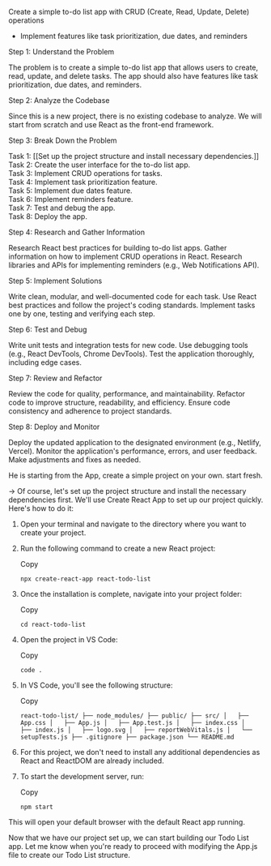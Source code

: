 Create a simple to-do list app with CRUD (Create, Read, Update, Delete) operations
    
- Implement features like task prioritization, due dates, and reminders



Step 1: Understand the Problem

The problem is to create a simple to-do list app that allows users to create, read, update, and delete tasks. The app should also have features like task prioritization, due dates, and reminders.

Step 2: Analyze the Codebase

Since this is a new project, there is no existing codebase to analyze. We will start from scratch and use React as the front-end framework.

Step 3: Break Down the Problem

Task 1: [[Set up the project structure and install necessary dependencies.]] 
Task 2: Create the user interface for the to-do list app.  
Task 3: Implement CRUD operations for tasks.  
Task 4: Implement task prioritization feature.  
Task 5: Implement due dates feature.  
Task 6: Implement reminders feature.  
Task 7: Test and debug the app.  
Task 8: Deploy the app.

Step 4: Research and Gather Information

Research React best practices for building to-do list apps. Gather information on how to implement CRUD operations in React. Research libraries and APIs for implementing reminders (e.g., Web Notifications API).

Step 5: Implement Solutions

Write clean, modular, and well-documented code for each task. Use React best practices and follow the project's coding standards. Implement tasks one by one, testing and verifying each step.

Step 6: Test and Debug

Write unit tests and integration tests for new code. Use debugging tools (e.g., React DevTools, Chrome DevTools). Test the application thoroughly, including edge cases.

Step 7: Review and Refactor

Review the code for quality, performance, and maintainability. Refactor code to improve structure, readability, and efficiency. Ensure code consistency and adherence to project standards.

Step 8: Deploy and Monitor

Deploy the updated application to the designated environment (e.g., Netlify, Vercel). Monitor the application's performance, errors, and user feedback. Make adjustments and fixes as needed.



He is starting from the App, create a simple project on your own. start fresh. 

-> Of course, let's set up the project structure and install the necessary dependencies first. We'll use Create React App to set up our project quickly. Here's how to do it:

1. Open your terminal and navigate to the directory where you want to create your project.
2. Run the following command to create a new React project:
    
    Copy
    
    `npx create-react-app react-todo-list`
    
3. Once the installation is complete, navigate into your project folder:
    
    Copy
    
    `cd react-todo-list`
    
4. Open the project in VS Code:
    
    Copy
    
    `code .`
    
5. In VS Code, you'll see the following structure:
    
    Copy
    
    `react-todo-list/ ├── node_modules/ ├── public/ ├── src/ │   ├── App.css │   ├── App.js │   ├── App.test.js │   ├── index.css │   ├── index.js │   ├── logo.svg │   ├── reportWebVitals.js │   └── setupTests.js ├── .gitignore ├── package.json └── README.md`
    
6. For this project, we don't need to install any additional dependencies as React and ReactDOM are already included.
7. To start the development server, run:
    
    Copy
    
    `npm start`
    

This will open your default browser with the default React app running.

Now that we have our project set up, we can start building our Todo List app. Let me know when you're ready to proceed with modifying the App.js file to create our Todo List structure.
